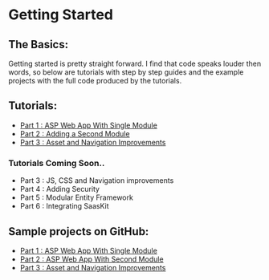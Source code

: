 # Getting Started

## The Basics:

Getting started is pretty straight forward. I find that code speaks louder then words, so below are tutorials with step by step guides and the example projects with the full code produced by the tutorials.

## Tutorials:

- [Part 1 : ASP Web App With Single Module](tutorials/part-one-basic-web-app-with-single-module) 
- [Part 2 : Adding a Second Module](tutorials/part-two-adding-a-second-module) 
- [Part 3 : Asset and Navigation Improvements](tutorials/part-two-adding-a-second-module)

### Tutorials Coming Soon..

- Part 3 : JS, CSS and Navigation improvements
- Part 4 : Adding Security
- Part 5 : Modular Entity Framework
- Part 6 : Integrating SaasKit   

## Sample projects on GitHub:

- [Part 1 : ASP Web App With Single Module](https://github.com/treefishuk/nomoni/tree/master/examples/Nomoni.Examples.Basic/) 
- [Part 2 : ASP Web App With Second Module](https://github.com/treefishuk/nomoni/tree/master/examples/Nomoni.Examples.SecondModule/) 
- [Part 3 : Asset and Navigation Improvements](https://github.com/treefishuk/nomoni/tree/master/examples/Nomoni.Examples.AssetAndNavImprovements/) 
